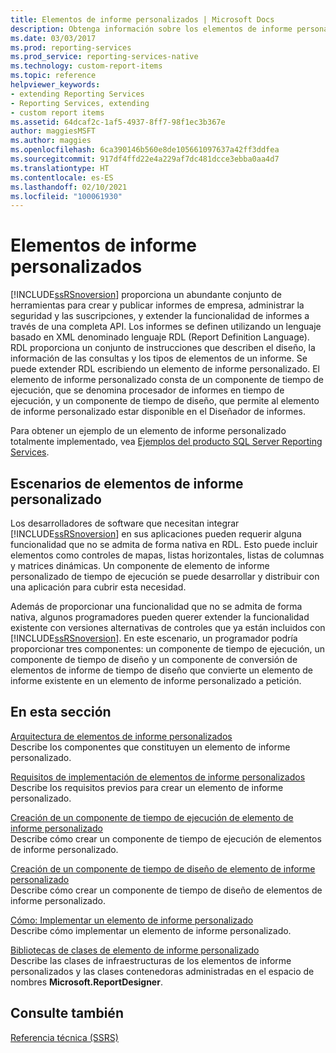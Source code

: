 ```yaml
---
title: Elementos de informe personalizados | Microsoft Docs
description: Obtenga información sobre los elementos de informe personalizados y cómo están formados por un componente en tiempo de ejecución y un componente en tiempo de diseño.
ms.date: 03/03/2017
ms.prod: reporting-services
ms.prod_service: reporting-services-native
ms.technology: custom-report-items
ms.topic: reference
helpviewer_keywords:
- extending Reporting Services
- Reporting Services, extending
- custom report items
ms.assetid: 64dcaf2c-1af5-4937-8ff7-98f1ec3b367e
author: maggiesMSFT
ms.author: maggies
ms.openlocfilehash: 6ca390146b560e8de105661097637a42ff3ddfea
ms.sourcegitcommit: 917df4ffd22e4a229af7dc481dcce3ebba0aa4d7
ms.translationtype: HT
ms.contentlocale: es-ES
ms.lasthandoff: 02/10/2021
ms.locfileid: "100061930"
---
```

# <a name="custom-report-items"></a>Elementos de informe personalizados
  [!INCLUDE[ssRSnoversion](../../includes/ssrsnoversion-md.md)] proporciona un abundante conjunto de herramientas para crear y publicar informes de empresa, administrar la seguridad y las suscripciones, y extender la funcionalidad de informes a través de una completa API. Los informes se definen utilizando un lenguaje basado en XML denominado lenguaje RDL (Report Definition Language). RDL proporciona un conjunto de instrucciones que describen el diseño, la información de las consultas y los tipos de elementos de un informe. Se puede extender RDL escribiendo un elemento de informe personalizado. El elemento de informe personalizado consta de un componente de tiempo de ejecución, que se denomina procesador de informes en tiempo de ejecución, y un componente de tiempo de diseño, que permite al elemento de informe personalizado estar disponible en el Diseñador de informes.  
  
 Para obtener un ejemplo de un elemento de informe personalizado totalmente implementado, vea [Ejemplos del producto SQL Server Reporting Services](https://go.microsoft.com/fwlink/?LinkId=177889).  
  
## <a name="custom-report-item-scenarios"></a>Escenarios de elementos de informe personalizado  
 Los desarrolladores de software que necesitan integrar [!INCLUDE[ssRSnoversion](../../includes/ssrsnoversion-md.md)] en sus aplicaciones pueden requerir alguna funcionalidad que no se admita de forma nativa en RDL. Esto puede incluir elementos como controles de mapas, listas horizontales, listas de columnas y matrices dinámicas. Un componente de elemento de informe personalizado de tiempo de ejecución se puede desarrollar y distribuir con una aplicación para cubrir esta necesidad.  
  
 Además de proporcionar una funcionalidad que no se admita de forma nativa, algunos programadores pueden querer extender la funcionalidad existente con versiones alternativas de controles que ya están incluidos con [!INCLUDE[ssRSnoversion](../../includes/ssrsnoversion-md.md)]. En este escenario, un programador podría proporcionar tres componentes: un componente de tiempo de ejecución, un componente de tiempo de diseño y un componente de conversión de elementos de informe de tiempo de diseño que convierte un elemento de informe existente en un elemento de informe personalizado a petición.  
  
## <a name="in-this-section"></a>En esta sección  
 [Arquitectura de elementos de informe personalizados](../../reporting-services/custom-report-items/custom-report-item-architecture.md)  
 Describe los componentes que constituyen un elemento de informe personalizado.  
  
 [Requisitos de implementación de elementos de informe personalizados](../../reporting-services/custom-report-items/custom-report-item-implementation-requirements.md)  
 Describe los requisitos previos para crear un elemento de informe personalizado.  
  
 [Creación de un componente de tiempo de ejecución de elemento de informe personalizado](../../reporting-services/custom-report-items/creating-a-custom-report-item-run-time-component.md)  
 Describe cómo crear un componente de tiempo de ejecución de elementos de informe personalizado.  
  
 [Creación de un componente de tiempo de diseño de elemento de informe personalizado](../../reporting-services/custom-report-items/creating-a-custom-report-item-design-time-component.md)  
 Describe cómo crear un componente de tiempo de diseño de elementos de informe personalizado.  
  
 [Cómo: Implementar un elemento de informe personalizado](../../reporting-services/custom-report-items/how-to-deploy-a-custom-report-item.md)  
 Describe cómo implementar un elemento de informe personalizado.  
  
 [Bibliotecas de clases de elemento de informe personalizado](../../reporting-services/custom-report-items/custom-report-item-class-libraries.md)  
 Describe las clases de infraestructuras de los elementos de informe personalizados y las clases contenedoras administradas en el espacio de nombres **Microsoft.ReportDesigner**.  
  
## <a name="see-also"></a>Consulte también  
 [Referencia técnica &#40;SSRS&#41;](../../reporting-services/technical-reference-ssrs.md)  
  
  
